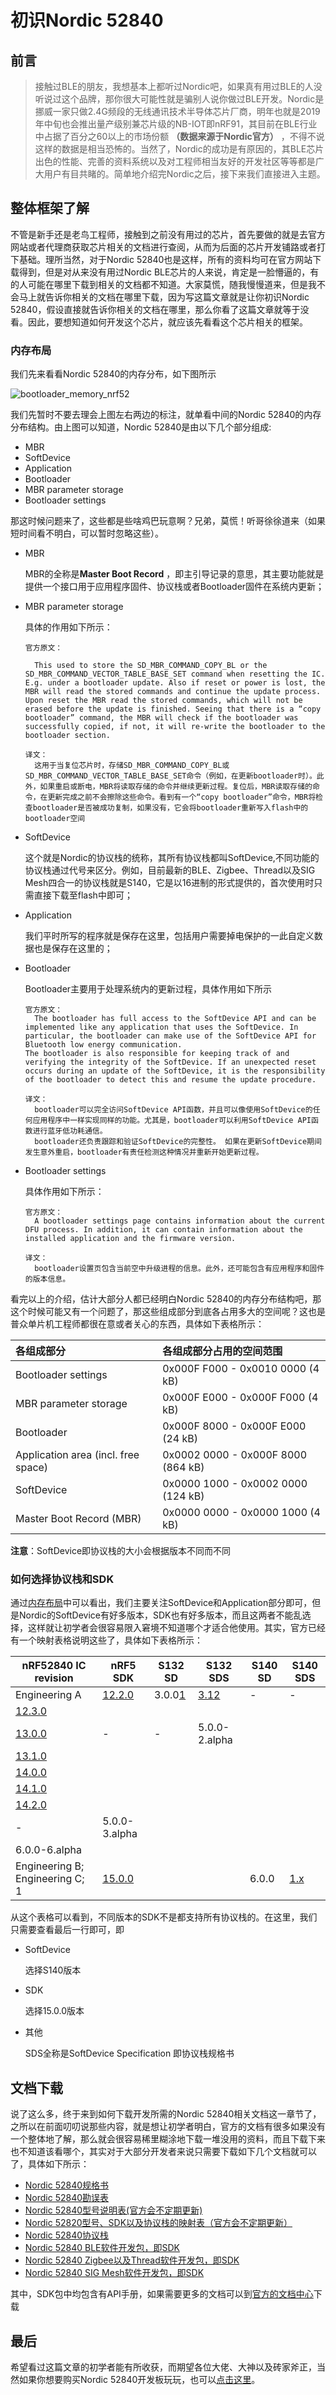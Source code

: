 # 初识Nordic 52840

##  前言

> 接触过BLE的朋友，我想基本上都听过Nordic吧，如果真有用过BLE的人没听说过这个品牌，那你很大可能性就是骗别人说你做过BLE开发。Nordic是挪威一家只做2.4G频段的无线通讯技术半导体芯片厂商，明年也就是2019年中旬也会推出量产级别兼芯片级的NB-IOT即nRF91，其目前在BLE行业中占据了百分之60以上的市场份额 **（数据来源于Nordic官方）** ，不得不说这样的数据是相当恐怖的。当然了，Nordic的成功是有原因的，其BLE芯片出色的性能、完善的资料系统以及对工程师相当友好的开发社区等等都是广大用户有目共睹的。简单地介绍完Nordic之后，接下来我们直接进入主题。

## 整体框架了解

不管是新手还是老鸟工程师，接触到之前没有用过的芯片，首先要做的就是去官方网站或者代理商获取芯片相关的文档进行查阅，从而为后面的芯片开发铺路或者打下基础。理所当然，对于Nordic 52840也是这样，所有的资料均可在官方网站下载得到，但是对从来没有用过Nordic BLE芯片的人来说，肯定是一脸懵逼的，有的人可能在哪里下载到相关的文档都不知道。大家莫慌，随我慢慢道来，但是我不会马上就告诉你相关的文档在哪里下载，因为写这篇文章就是让你初识Nordic 52840，假设直接就告诉你相关的文档在哪里，那么你看了这篇文章就等于没看。因此，要想知道如何开发这个芯片，就应该先看看这个芯片相关的框架。

### 内存布局


<span id="jump">我们</span>先来看看Nordic 52840的内存分布，如下图所示	

![bootloader_memory_nrf52](https://raw.githubusercontent.com/xiaolongba/picture/master/bootloader_memory_nrf52.svg?sanitize=true)

我们先暂时不要去理会上图左右两边的标注，就单看中间的Nordic 52840的内存分布结构。由上图可以知道，Nordic 52840是由以下几个部分组成:
- MBR
- SoftDevice
- Application
- Bootloader
- MBR parameter storage
- Bootloader settings

那这时候问题来了，这些都是些啥鸡巴玩意啊？兄弟，莫慌！听哥徐徐道来（如果短时间看不明白，可以暂时忽略这些）。

- MBR

  MBR的全称是**Master Boot Record** ，即主引导记录的意思，其主要功能就是提供一个接口用于应用程序固件、协议栈或者Bootloader固件在系统内更新；

- MBR parameter storage

  具体的作用如下所示：

  ```
  官方原文：

    This used to store the SD_MBR_COMMAND_COPY_BL or the SD_MBR_COMMAND_VECTOR_TABLE_BASE_SET command when resetting the IC. E.g. under a bootloader update. Also if reset or power is lost, the MBR will read the stored commands and continue the update process. Upon reset the MBR read the stored commands, which will not be erased before the update is finished. Seeing that there is a “copy bootloader” command, the MBR will check if the bootloader was successfully copied, if not, it will re-write the bootloader to the bootloader section.

  译文：
    这用于当复位芯片时，存储SD_MBR_COMMAND_COPY_BL或SD_MBR_COMMAND_VECTOR_TABLE_BASE_SET命令（例如，在更新bootloader时）。此外，如果重启或断电，MBR将读取存储的命令并继续更新过程。复位后，MBR读取存储的命令，在更新完成之前不会擦除这些命令。看到有一个“copy bootloader”命令，MBR将检查bootloader是否被成功复制，如果没有，它会将bootloader重新写入flash中的bootloader空间
  ```

- SoftDevice

  这个就是Nordic的协议栈的统称，其所有协议栈都叫SoftDevice,不同功能的协议栈通过代号来区分。例如，目前最新的BLE、Zigbee、Thread以及SIG　Mesh四合一的协议栈就是S140，它是以16进制的形式提供的，首次使用时只需直接下载至flash中即可；

- Application

  我们平时所写的程序就是保存在这里，包括用户需要掉电保护的一此自定义数据也是保存在这里的；

- Bootloader

  Bootloader主要用于处理系统内的更新过程，具体作用如下所示

  ```
  官方原文：
    The bootloader has full access to the SoftDevice API and can be implemented like any application that uses the SoftDevice. In particular, the bootloader can make use of the SoftDevice API for Bluetooth low energy communication.
  The bootloader is also responsible for keeping track of and verifying the integrity of the SoftDevice. If an unexpected reset occurs during an update of the SoftDevice, it is the responsibility of the bootloader to detect this and resume the update procedure.

  译文：
    bootloader可以完全访问SoftDevice API函数，并且可以像使用SoftDevice的任何应用程序中一样实现同样的功能。尤其是，bootloader可以利用SoftDevice API函数进行蓝牙低功耗通信。
    bootloader还负责跟踪和验证SoftDevice的完整性。 如果在更新SoftDevice期间发生意外重启，bootloader有责任检测这种情况并重新开始更新过程。
  ```

- Bootloader settings

  具体作用如下所示：

  ```
  官方原文：
    A bootloader settings page contains information about the current DFU process. In addition, it can contain information about the installed application and the firmware version.

  译文：
    bootloader设置页包含当前空中升级进程的信息。此外，还可能包含有应用程序和固件的版本信息。
  ```


看完以上的介绍，估计大部分人都已经明白Nordic 52840的内存分布结构吧，那这个时候可能又有一个问题了，那这些组成部分到底各占用多大的空间呢？这也是普众单片机工程师都很在意或者关心的东西，具体如下表格所示：

| 各组成部分                          | 各组成部分占用的空间范围           |
| :---------------------------------- | :--------------------------------- |
| Bootloader settings                 | 0x000F F000 - 0x0010 0000 (4 kB)   |
| MBR parameter storage               | 0x000F E000 - 0x000F F000 (4 kB)   |
| Bootloader                          | 0x000F 8000 - 0x000F E000 (24 kB)  |
| Application area (incl. free space) | 0x0002 0000 - 0x000F 8000 (864 kB)  |
| SoftDevice                          | 0x0000 1000 - 0x0002 0000 (124 kB) |
| Master Boot Record (MBR)            | 0x0000 0000 - 0x0000 1000 (4 kB)   |

**注意**：SoftDevice即协议栈的大小会根据版本不同而不同

### 如何选择协议栈和SDK

通过[内存布局](#jump)中可以看出，我们主要关注SoftDevice和Application部分即可，但是Nordic的SoftDevice有好多版本，SDK也有好多版本，而且这两者不能乱选择，这样就让初学者会很容易限入窘境不知道哪个才适合他使用。其实，官方已经有一个映射表格说明这些了，具体如下表格所示：

| nRF52840 IC revision                                         | nRF5 SDK                                                     | S132 SD                                                      | S132 SDS                                                     | S140 SD | S140 SDS                                                     |
| ------------------------------------------------------------ | ------------------------------------------------------------ | ------------------------------------------------------------ | ------------------------------------------------------------ | ------- | ------------------------------------------------------------ |
| Engineering A                                                | [12.2.0](http://infocenter.nordicsemi.com/topic/com.nordic.infocenter.nrf52/dita/nrf52/compatibility_matrix/keydef/PLUGINS_ROOT/com.nordic.infocenter.sdk5.v12.2.0/index.html) | 3.0.0[1](http://infocenter.nordicsemi.com/topic/com.nordic.infocenter.nrf52/dita/nrf52/compatibility_matrix/nRF52840_ic_rev_sdk_sd_comp_matrix.html#nRF52840_ic_rev_sdk_sd_comp_matrix__SD_132_300_limitation-fn) | [3.1](http://infocenter.nordicsemi.com/topic/com.nordic.infocenter.nrf52/dita/nrf52/compatibility_matrix/keydef/PLUGINS_ROOT/com.nordic.infocenter.s132.sds/dita/softdevices/s130/s130sds.html)[2](http://infocenter.nordicsemi.com/topic/com.nordic.infocenter.nrf52/dita/nrf52/compatibility_matrix/nRF52840_ic_rev_sdk_sd_comp_matrix.html#nRF52840_ic_rev_sdk_sd_comp_matrix__SDS_132_31_limitation) | -       | -                                                            |
| [12.3.0](http://infocenter.nordicsemi.com/topic/com.nordic.infocenter.nrf52/dita/nrf52/compatibility_matrix/keydef/PLUGINS_ROOT/com.nordic.infocenter.sdk5.v12.3.0/index.html) |                                                              |                                                              |                                                              |         |                                                              |
| [13.0.0](http://infocenter.nordicsemi.com/topic/com.nordic.infocenter.nrf52/dita/nrf52/compatibility_matrix/keydef/PLUGINS_ROOT/com.nordic.infocenter.sdk5.v13.0.0/index.html) | -                                                            | -                                                            | 5.0.0-2.alpha                                                |         |                                                              |
| [13.1.0](http://infocenter.nordicsemi.com/topic/com.nordic.infocenter.nrf52/dita/nrf52/compatibility_matrix/keydef/PLUGINS_ROOT/com.nordic.infocenter.sdk5.v13.1.0/index.html) |                                                              |                                                              |                                                              |         |                                                              |
| [14.0.0](http://infocenter.nordicsemi.com/topic/com.nordic.infocenter.nrf52/dita/nrf52/compatibility_matrix/keydef/PLUGINS_ROOT/com.nordic.infocenter.sdk5.v14.0.0/index.html) |                                                              |                                                              |                                                              |         |                                                              |
| [14.1.0](http://infocenter.nordicsemi.com/topic/com.nordic.infocenter.nrf52/dita/nrf52/compatibility_matrix/keydef/PLUGINS_ROOT/com.nordic.infocenter.sdk5.v14.1.0/index.html) |                                                              |                                                              |                                                              |         |                                                              |
| [14.2.0](http://infocenter.nordicsemi.com/topic/com.nordic.infocenter.nrf52/dita/nrf52/compatibility_matrix/keydef/PLUGINS_ROOT/com.nordic.infocenter.sdk5.v14.2.0/index.html) |                                                              |                                                              |                                                              |         |                                                              |
| -                                                            | 5.0.0-3.alpha                                                |                                                              |                                                              |         |                                                              |
| 6.0.0-6.alpha                                                |                                                              |                                                              |                                                              |         |                                                              |
| Engineering B; Engineering C; 1                              | [15.0.0](http://infocenter.nordicsemi.com/topic/com.nordic.infocenter.nrf52/dita/nrf52/compatibility_matrix/keydef/PLUGINS_ROOT/com.nordic.infocenter.sdk5.v15.0.0/index.html) |                                                              |                                                              | 6.0.0   | [1.x](http://infocenter.nordicsemi.com/topic/com.nordic.infocenter.nrf52/dita/nrf52/compatibility_matrix/keydef/PLUGINS_ROOT/com.nordic.infocenter.s140.sds/dita/softdevices/s130/s130sds.html) |

从这个表格可以看到，不同版本的SDK不是都支持所有协议栈的。在这里，我们只需要查看最后一行即可，即

- SoftDevice

  选择S140版本

- SDK

  选择15.0.0版本

- 其他

  SDS全称是SoftDevice Specification 即协议栈规格书

## 文档下载

说了这么多，终于来到如何下载开发所需的Nordic 52840相关文档这一章节了，之所以在前面叨叨说那些内容，就是想让初学者明白，官方的文档有很多如果没有一个整体地了解，那么就会很容易稀里糊涂地下载一堆没用的资料，而且下载下来也不知道该看哪个，其实对于大部分开发者来说只需要下载如下几个文档就可以了，具体如下所示：

- [Nordic 52840规格书](http://infocenter.nordicsemi.com/index.jsp?topic=%2Fcom.nordic.infocenter.s140.sds%2Fdita%2Fsoftdevices%2Fs130%2Fs130sds.html)
- [Nordic 52840勘误表](http://infocenter.nordicsemi.com/index.jsp?topic=%2Fcom.nordic.infocenter.s140.sds%2Fdita%2Fsoftdevices%2Fs130%2Fs130sds.html)
- [Nordic 52840型号说明表(官方会不定期更新)](http://infocenter.nordicsemi.com/index.jsp?topic=%2Fcom.nordic.infocenter.nrf52%2Fdita%2Fnrf52%2Fcompatibility_matrix%2FnRF52840_ic_revision_overview.html)
- [Nordic 52820型号、SDK以及协议栈的映射表（官方会不定期更新）](http://infocenter.nordicsemi.com/index.jsp?topic=%2Fcom.nordic.infocenter.nrf52%2Fdita%2Fnrf52%2Fcompatibility_matrix%2FnRF52840_ic_revision_overview.html)
- [Nordic 52840协议栈](https://www.nordicsemi.com/eng/nordic/Products/nRF52840/S140-SD-v6/60624)
- [Nordic 52840 BLE软件开发包，即SDK](https://www.nordicsemi.com/eng/nordic/Products/nRF52840/nRF5-SDK-zip/59021)
- [Nordic 52840 Zigbee以及Thread软件开发包，即SDK](https://www.nordicsemi.com/eng/nordic/Products/nRF52840/nRF5-SDK-for-Thread-and-Zigbee/67604)
- [Nordic 52840 SIG Mesh软件开发包，即SDK](https://www.nordicsemi.com/eng/nordic/Products/nRF5-SDK-for-Mesh/nRF5-SDK-for-Mesh/62377)

其中，SDK包中均包含有API手册，如果需要更多的文档可以到[官方的文档中心](https://infocenter.nordicsemi.com/index.jsp)下载

## 最后

希望看过这篇文章的初学者能有所收获，而期望各位大佬、大神以及砖家斧正，当然如果你想要购买Nordic 52840开发板玩玩，也可以[点击这里](https://shop507575225.taobao.com/index.htm?spm=2013.1.w5002-16973646476.2.56ea1f47dUx4Ha)。
